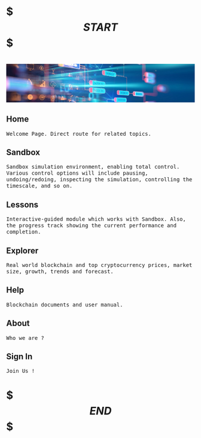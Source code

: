 # $$$START$$$

# 
![The requested url was not found on this server.](./res/btesbanner.jpg  "thinking")

##  Home
<samp> Welcome Page. Direct route for related topics. </samp>

##   Sandbox
<samp>Sandbox simulation environment, enabling total control.</samp>
<br>
<samp> Various control options will include pausing, undoing/redoing, inspecting the simulation, controlling the timescale, and so on.  </samp>

##  Lessons
<samp> Interactive-guided module which works with Sandbox. Also, the progress track showing the current performance and completion. </samp>

##  Explorer 
<samp> Real world blockchain and top cryptocurrency prices, market size, growth, trends and forecast. </samp>

##  Help
<samp> Blockchain documents and user manual. </samp>

##  About
<samp> Who we are ? </samp>

## Sign In 
<samp> Join Us ! </samp>

# $$$END$$$
